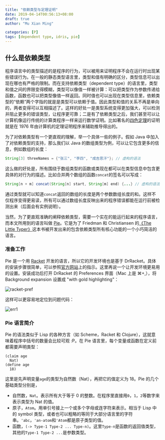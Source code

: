 ```yaml
---
title: "依赖类型与定理证明"
date: 2019-04-14T00:56:13+08:00
draft: true
author: "Mu Xian Ming"

categories: [P]
tags: [dependent type, idris, pie]
---
```


## 什么是依赖类型

程序语言中的类型描述的是程序的行为，可以被用来证明程序不会在运行时出现某些错误行为。在一般的静态类型语言里，类型和值有明确的区分，类型信息可以出现在哪也有严格的限制。而在支持依赖类型（dependent type）的语言里，类型和值之间的界限变得模糊，类型可以像值一样被计算：可以把类型作为参数传递给函数，函数也可以把类型像值一样返回。同时值也可以出现在类型信息里，依赖类型的“依赖”两个字指的就是是类型可以依赖于值。因此类型和值的关系不再是单向的，两者变得可以互相描述了。这样的好处一是类型系统变得更加强大，可以检测并阻止更多的错误类型，让程序更可靠；二是有了依赖类型之后，我们甚至可以让计算机像运行传统的计算类程序一样来运行数学证明。比如著名的[四色定理](https://en.wikipedia.org/wiki/Four_color_theorem)的证明就是在 1976 年由计算机的定理证明程序来辅助推导得出的。

为了对依赖类型有一个更直观的理解，举一个具体一些的例子。假如 Java 中加入了对依赖类型的支持，那么我们以 Java 的数组类型为例，可以让它包含更多的信息，例如数组的长度：

```java
String[3] threeNames = {"张三", "李四", "成吉思汗"}; // 虚构的语法
```

这么做的好处是，所有围绕于数组类型的函数或类现在都可以在类型信息中包含更具体的对行为的描述。比如合并两个数组的函数`concat`的签名可以写成：

```java
String[n + m] concat(String[n] start, String[m] end) {...} // 虚构的语法
```

通过类型就可以知道`concat`返回的数组的长度是两个参数数组长度的和。这样不仅程序变得更易读，所有可以通过数组长度反映出来的程序错误都能在运行前被检测出来（后面会有实例说明）。

当然，为了更直观准确的阐释依赖类型，需要一个实在的能运行起来的程序语言，而本文所用到的语言叫做 [Pie](https://github.com/the-little-typer/pie)。它是为了 Friedman 和 Christiansen 的[《The Little Typer》](http://thelittletyper.com/)这本书被开发出来的包含依赖类型所有核心功能的一个小巧简洁的语言。

### 准备工作

Pie 是一个用 [Racket](https://racket-lang.org/) 开发的语言，所以它的开发环境也是基于 DrRacket。具体的安装步骤很简单，可以参照[官方网站](http://thelittletyper.com)上的指示。这里再说一个让开发环境更易用的设置。安装成功后打开 DrRacket 的 Preferences 界面（Mac 上是 ⌘+,），将 Background expansion 设置成 "with gold highlighting"：

![racket-pref](/dt/pie-pref.png)

这样可以更容易地定位到问题代码：

![err1](/dt/err1.png)

### Pie 语言简介

Pie 的语法类似于 Lisp 的各种方言（如 Scheme，Racket 和 Clojure），这就意味着程序中括号的数量会比较可观 :P。在 Pie 语言里，每个变量或函数在定义前都需要声明类型：

```pie
(claim age
  Nat)
(define age
  18)
```

这里是先声明变量`age`的类型为自然数（Nat），再把它的值定义为 18。Pie 的几个基础类型分别是，

- 自然数，`Nat`。表示所有大于等于 0 的整数。在程序里直接用`0`，`1`，`2`等数字来表示类型为 Nat 的值。
- 原子，`Atom`。用单引号接上一个或多个字母或连字符来表示。相当于 Lisp 中的 symbol 类型，或者也可以粗略的等同于大部分语言里的字符串。`'abc`，`'an-atom`和`'Atom`都是原子类型的值。
- 函数，`(-> Type-1 Type-2 ... Type-n)`。这里`Type-n`是函数的返回值类型，其他的`Type-1 Type-2 ...`是参数类型。